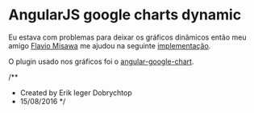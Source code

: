 # AngularJS google charts dynamic
Eu estava com problemas para deixar os gráficos dinâmicos então meu amigo <a target="_blank" href="http://www.flaviomisawa.com.br">Flavio Misawa</a> me ajudou na seguinte <a target="_blank" href="http://plnkr.co/edit/hMnKAzjbkQzHWjL5p6KX?p=info">implementação</a>.

O plugin usado nos gráficos foi o <a href="https://github.com/angular-google-chart/angular-google-chart">angular-google-chart</a>.

/**
 * Created by Erik Ieger Dobrychtop
 * 15/08/2016
 */
